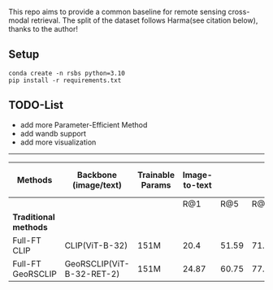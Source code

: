 This repo aims to provide a common baseline for remote sensing cross-modal retrieval. The split of the dataset follows Harma(see citation below), thanks to the author!

## Setup
```shell
conda create -n rsbs python=3.10
pip install -r requirements.txt
```

## TODO-List
* add more Parameter-Efficient Method
* add wandb support
* add more visualization

<hr>

| Methods                | Backbone (image/text)       | Trainable Params | Image-to-text |        |         | Text-to-image |        |         |      mR      |
|------------------------|-----------------------------|------------------|---------------|--------|---------|---------------|--------|---------|--------------|
|                        |                             |                  | R@1           | R@5    | R@10    | R@1           | R@5    | R@10    |              |
| **Traditional methods**|                             |                  |               |        |         |               |        |         |              |
| Full-FT CLIP           | CLIP(ViT-B-32)              | 151M             | 20.4          | 51.59  | 71.5    | 25.44         | 48.67  | 61.28   | 46.48        |
| Full-FT GeoRSCLIP      | GeoRSCLIP(ViT-B-32-RET-2)   | 151M             | 24.87         | 60.75  | 77.43   | 29.42         | 54.20  | 65.71   | 52.06 |
